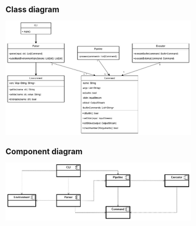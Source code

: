 
## Class diagram

![](images/class_diagram.jpg)

## Component diagram

![](images/component_diagram.jpg)
